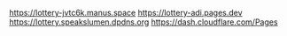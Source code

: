 https://lottery-jvtc6k.manus.space
https://lottery-adi.pages.dev
https://lottery.speakslumen.dpdns.org
https://dash.cloudflare.com/Pages
